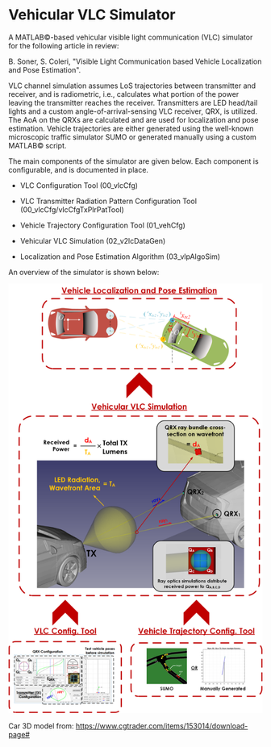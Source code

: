 # Vehicular VLC Simulator

A MATLAB©-based vehicular visible light communication (VLC) simulator for the following article in review:

B. Soner, S. Coleri, "Visible Light Communication based Vehicle Localization and Pose Estimation".

VLC channel simulation assumes LoS trajectories between transmitter and receiver, and is radiometric, i.e., calculates what portion of the power leaving the transmitter reaches the receiver. 
Transmitters are LED head/tail lights and a custom angle-of-arrival-sensing VLC receiver, QRX, is utilized. The AoA on the QRXs are calculated and are used for localization and pose estimation.
Vehicle trajectories are either generated using the well-known microscopic traffic simulator SUMO or generated manually using a custom MATLAB© script.

The main components of the simulator are given below. Each component is configurable, and is documented in place.

- VLC Configuration Tool (00_vlcCfg)

- VLC Transmitter Radiation Pattern Configuration Tool (00_vlcCfg/vlcCfgTxPlrPatTool)

- Vehicle Trajectory Configuration Tool (01_vehCfg)

- Vehicular VLC Simulation (02_v2lcDataGen)

- Localization and Pose Estimation Algorithm (03_vlpAlgoSim)

An overview of the simulator is shown below:

<img src="99_doc/simulator_overview_lowres.png" alt="Drawing"/>

Car 3D model from: https://www.cgtrader.com/items/153014/download-page#

